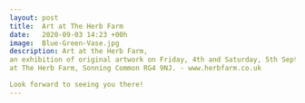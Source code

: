 ```yaml
---
layout: post
title:  Art at The Herb Farm
date:   2020-09-03 14:23 +00h
image:  Blue-Green-Vase.jpg
description: Art at the Herb Farm,
an exhibition of original artwork on Friday, 4th and Saturday, 5th September, 10-4pm 
at The Herb Farm, Sonning Common RG4 9NJ. - www.herbfarm.co.uk

Look forward to seeing you there!
---
```

